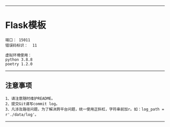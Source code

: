 ________________________________________________________________________________________________________________________
# Flask模板

    端口： 15011
    错误码标识：  11
    
    虚拟环境使用：
    python 3.8.8
    poetry 1.2.0
    

________________________________________________________________________________________________________________________
##  注意事项
```
1、请注意随时维护README。
2、提交Git请写commit log。
3、凡涉及路径问题，为了解决跨平台问题，统一使用正斜杠，字符串前加r。如：log_path = r'./data/log'。
```
________________________________________________________________________________________________________________________



